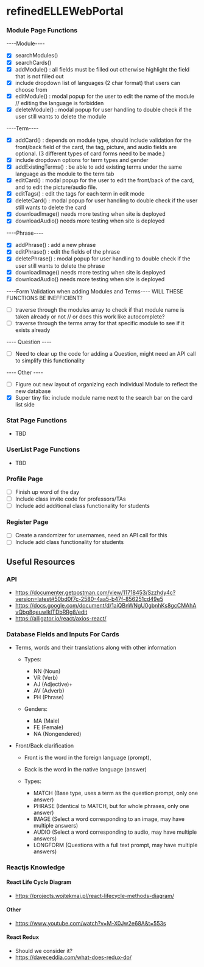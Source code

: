 # refinedELLEWebPortal

### Module Page Functions 
----Module----
- [x] searchModules()
- [x] searchCards()
- [x] addModule() : all fields must be filled out otherwise highlight the field that is not filled out 
- [x] include dropdown list of languages (2 char format) that users can choose from 
- [x] editModule() : modal popup for the user to edit the name of the module // editing the language is forbidden 
- [x] deleteModule() : modal popup for user handling to double check if the user still wants to delete the module 

----Term----
- [x] addCard() : depends on module type, should include validation for the front/back field of the card, the tag, picture, and audio fields are optional. (3 different types of card forms need to be made.)
- [x] include dropdown options for term types and gender 
- [x] addExistingTerms() : be able to add existing terms under the same language as the module to the term tab
- [x] editCard() : modal popup for the user to edit the front/back of the card, and to edit the picture/audio file. 
- [x] editTags() : edit the tags for each term in edit mode  
- [x] deleteCard() : modal popup for user handling to double check if the user still wants to delete the card 
- [x] downloadImage() needs more testing when site is deployed
- [x] downloadAudio() needs more testing when site is deployed

----Phrase----
- [x] addPhrase() : add a new phrase 
- [x] editPhrase() : edit the fields of the phrase 
- [x] deletePhrase() : modal popup for user handling to double check if the user still wants to delete the phrase
- [x] downloadImage() needs more testing when site is deployed
- [x] downloadAudio() needs more testing when site is deployed

----Form Validation when adding Modules and Terms---- 
WILL THESE FUNCTIONS BE INEFFICIENT? 
- [ ] traverse through the modules array to check if that module name is taken already or not // or does this work like autocomplete? 
- [ ] traverse through the terms array for that specific module to see if it exists already

---- Question ----
- [ ] Need to clear up the code for adding a Question, might need an API call to simplify this functionality 

---- Other ----
- [ ] Figure out new layout of organizing each individual Module to reflect the new database 
- [x] Super tiny fix: include module name next to the search bar on the card list side 

### Stat Page Functions
- TBD 

### UserList Page Functions
- TBD 

### Profile Page 
- [ ] Finish up word of the day 
- [ ] Include class invite code for professors/TAs
- [ ] Include add additional class functionality for students 

### Register Page 
- [ ] Create a randomizer for usernames, need an API call for this
- [ ] Include add class functionality for students 

## Useful Resources 
### API 
- https://documenter.getpostman.com/view/11718453/Szzhdy4c?version=latest#50bd0f7c-2580-4aa5-b47f-856251cd49e5
- https://docs.google.com/document/d/1aiQBnWNgU0gbnhKs8gcCMAhAvQbg8qeuwIkITDbRRg8/edit
- https://alligator.io/react/axios-react/

### Database Fields and Inputs For Cards 
- Terms, words and their translations along with other information
  - Types:
    - NN  (Noun)
    - VR  (Verb)
    - AJ  (Adjective)+
    - AV  (Adverb)
    - PH  (Phrase)

  - Genders:
    - MA (Male)
    - FE (Female)
    - NA (Nongendered)

- Front/Back clarification
  - Front is the word in the foreign language (prompt),
  - Back is the word in the native language (answer)

  - Types:
    - MATCH       (Base type, uses a term as the question prompt, only one answer)
    - PHRASE      (Identical to MATCH, but for whole phrases, only one answer)
    - IMAGE       (Select a word corresponding to an image, may have multiple answers)
    - AUDIO       (Select a word corresponding to audio, may have multiple answers)
    - LONGFORM    (Questions with a full text prompt, may have multiple answers)

### Reactjs Knowledge 
#### React Life Cycle Diagram 
- https://projects.wojtekmaj.pl/react-lifecycle-methods-diagram/
#### Other
- https://www.youtube.com/watch?v=M-X0Jw2e68A&t=553s
#### React Redux 
- Should we consider it? 
- https://daveceddia.com/what-does-redux-do/
